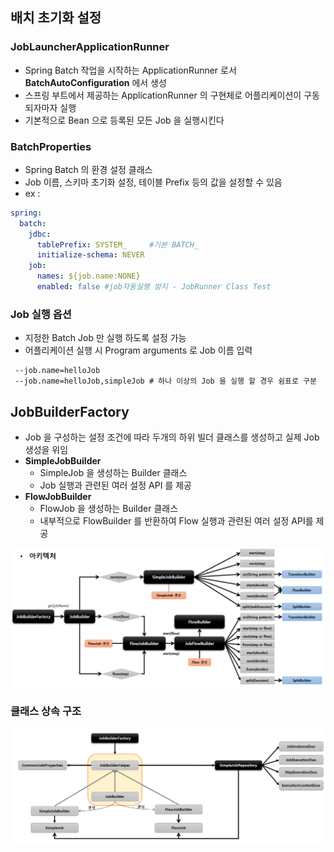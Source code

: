 ## 배치 초기화 설정

### JobLauncherApplicationRunner
 - Spring Batch 작업을 시작하는 ApplicationRunner 로서 **BatchAutoConfiguration** 에서 생성
 - 스프링 부트에서 제공하는 ApplicationRunner 의 구현체로 어플리케이션이 구동 되자마자 실행
 - 기본적으로 Bean 으로 등록된 모든 Job 을 실행시킨다

### BatchProperties
 - Spring Batch 의 환경 설정 클래스
 - Job 이름, 스키마 초기화 설정, 테이블 Prefix 등의 값을 설정할 수 있음
 - ex :
```yaml
spring:
  batch:
    jdbc:
      tablePrefix: SYSTEM_     #기본 BATCH_
      initialize-schema: NEVER
    job:
      names: ${job.name:NONE}
      enabled: false #job자동실행 방지 - JobRunner Class Test
```

### Job 실행 옵션
 - 지정한 Batch Job 만 실행 하도록 설정 가능
 - 어플리케이션 실행 시 Program arguments 로 Job 이름 입력

```
 --job.name=helloJob
 --job.name=helloJob,simpleJob # 하나 이상의 Job 을 실행 할 경우 쉼표로 구분 
 ```


## JobBuilderFactory
 
 - Job 을 구성하는 설정 조건에 따라 두개의 하위 빌더 클래스를 생성하고 실제 Job 생성을 위임
 - **SimpleJobBuilder** 
   - SimpleJob 을 생성하는 Builder 클래스
   - Job 실행과 관련된 여러 설정 API 를 제공
 - **FlowJobBuilder**
   - FlowJob 을 생성하는 Builder 클래스
   - 내부적으로 FlowBuilder 를 반환하여 Flow 실행과 관련된 여러 설정 API를 제공

![img.png](img.png)

### 클래스 상속 구조
![img_1.png](img_1.png)